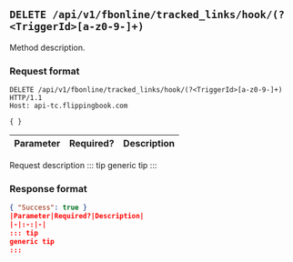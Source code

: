## `DELETE /api/v1/fbonline/tracked_links/hook/(?<TriggerId>[a-z0-9-]+)`
Method description.
### Request format
```http request
DELETE /api/v1/fbonline/tracked_links/hook/(?<TriggerId>[a-z0-9-]+) HTTP/1.1
Host: api-tc.flippingbook.com

{ }
```
|Parameter|Required?|Description|
|-|:-:|-|
Request description
::: tip
generic tip
:::
### Response format
```json
{ "Success": true }
|Parameter|Required?|Description|
|-|:-:|-|
::: tip
generic tip
:::
